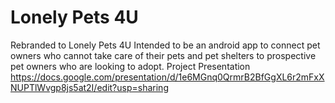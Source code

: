 # Lonely Pets 4U

Rebranded to Lonely Pets 4U
Intended to be an android app to connect pet owners who cannot take care of their pets and pet shelters to prospective pet owners who are looking to adopt.
Project Presentation
https://docs.google.com/presentation/d/1e6MGnq0QrmrB2BfGgXL6r2mFxXNUPTlWvgp8js5at2I/edit?usp=sharing
